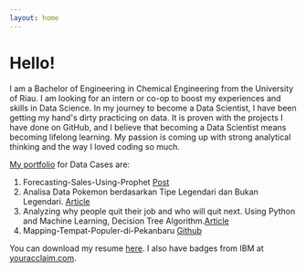 ```yaml
---
layout: home
---
```

# Hello!

I am a Bachelor of Engineering in Chemical Engineering from the University of Riau. I am looking for an intern or co-op to boost my experiences and skills in Data Science. In my journey to become a Data Scientist, I have been getting my hand's dirty practicing on data. It is proven with the projects I have done on GitHub, and I believe that becoming a Data Scientist means becoming lifelong learning. My passion is coming up with strong analytical thinking and the way I loved coding so much.

[My portfolio](https://github.com/bhaskoro-muthohar/DataScienceLearning) for Data Cases are:
1. Forecasting-Sales-Using-Prophet [Post](https://bhaskoro-muthohar.github.io//Forecasting-Sales-Using-Prophet/)
2. Analisa Data Pokemon berdasarkan Tipe Legendari dan Bukan Legendari. [Article](https://www.linkedin.com/pulse/analisa-data-pokemon-berdasarkan-tipe-legendari-dan-bukan-muthohar/)
3. Analyzing why people quit their job and who will quit next. Using Python and Machine Learning, Decision Tree Algorithm.[Article](https://www.linkedin.com/pulse/analyzing-why-people-quit-job-who-next-using-python-machine-muthohar/)
4. Mapping-Tempat-Populer-di-Pekanbaru [Github](https://github.com/bhaskoro-muthohar/Mapping-Tempat-Populer-di-Pekanbaru)


You can download my resume [here](https://drive.google.com/file/d/197ExIGXfQezEPQlAX2ALMnBXTJwOIVku/view?usp=sharing). I also have badges from IBM at [youracclaim.com](https://www.youracclaim.com/users/bhaskoro-muthohar/badges).
